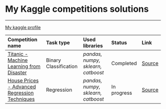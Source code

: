 # My Kaggle competitions solutions
---

[My kaggle profile](https://www.kaggle.com/anfimka)

| Competition name | Task type | Used libraries | Status | Link |
| :---------------------- | :---------------------- | :---------------------- | :---------------------- | :---------------------- |
| [Titanic - Machine Learning from Disaster](titanic) | Binary Classification | *pandas, numpy, sklearn, catboost* | Completed | [Source](https://www.kaggle.com/c/titanic) |
| [House Prices - Advanced Regression Techniques](house-prices) | Regression | *pandas, numpy, sklearn, catboost* | In progress | [Source](https://www.kaggle.com/c/house-prices-advanced-regression-techniques) |

